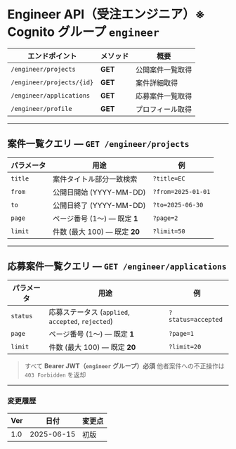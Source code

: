 # Engineer API（受注エンジニア）※ Cognito グループ `engineer`

| エンドポイント                     | メソッド  | 概要             |
| ---------------------------------- | --------- | ---------------- |
| `/engineer/projects`               | **GET**   | 公開案件一覧取得 |
| `/engineer/projects/{id}`          | **GET**   | 案件詳細取得     |
| `/engineer/applications`           | **GET**   | 応募案件一覧取得 |
| `/engineer/profile`                | **GET**   | プロフィール取得 |

---

## 案件一覧クエリ — `GET /engineer/projects`

| パラメータ | 用途                          | 例                 |
| ---------- | ----------------------------- | ------------------ |
| `title`    | 案件タイトル部分一致検索      | `?title=EC`        |
| `from`     | 公開日開始 (YYYY-MM-DD)       | `?from=2025-01-01` |
| `to`       | 公開日終了 (YYYY-MM-DD)       | `?to=2025-06-30`   |
| `page`     | ページ番号 (1〜) — 既定 **1** | `?page=2`          |
| `limit`    | 件数 (最大 100) — 既定 **20** | `?limit=50`        |

---

## 応募案件一覧クエリ — `GET /engineer/applications`

| パラメータ | 用途                                               | 例                 |
| ---------- | -------------------------------------------------- | ------------------ |
| `status`   | 応募ステータス (`applied`, `accepted`, `rejected`) | `?status=accepted` |
| `page`     | ページ番号 (1〜) — 既定 **1**                      | `?page=1`          |
| `limit`    | 件数 (最大 100) — 既定 **20**                      | `?limit=20`        |

> すべて **Bearer JWT（`engineer` グループ）必須**
> 他者案件への不正操作は `403 Forbidden` を返却

---

### 変更履歴

| Ver | 日付       | 変更点 |
| --- | ---------- | ------ |
| 1.0 | 2025-06-15 | 初版   |
